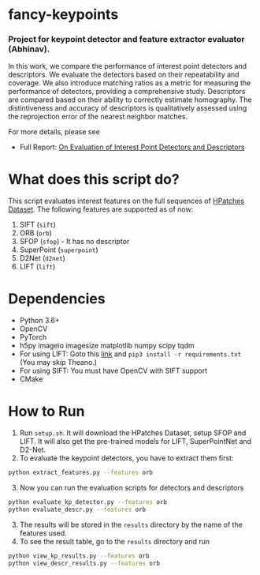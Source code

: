 # fancy-keypoints
### Project for keypoint detector and feature extractor evaluator (Abhinav).  
In this work, we compare the performance of interest point detectors and 
descriptors. We evaluate the detectors based on their repeatability and coverage.
We also introduce matching ratios as a metric for measuring the performance of
detectors, providing a comprehensive study. Descriptors are compared based on
their ability to correctly estimate homography. The distintiveness and accuracy
of descriptors is qualitatively assessed using the reprojection error of the nearest
neighbor matches.

For more details, please see
* Full Report: [On Evaluation of Interest Point Detectors and Descriptors](https://gitlab.ipb.uni-bonn.de/amilioto/fancy-keypoints/raw/master/report.pdf?inline=false)

# What does this script do?
This script evaluates interest features on the full sequences of [HPatches Dataset](https://github.com/hpatches/hpatches-dataset). The following features are supported as of now:
1. SIFT (`sift`)
2. ORB (`orb`)
3. SFOP (`sfop`) - It has no descriptor
4. SuperPoint (`superpoint`)
5. D2Net (`d2net`)
6. LIFT (`lift`) 

# Dependencies
* Python 3.6+
* OpenCV
* PyTorch
* h5py imageio imagesize matplotlib numpy scipy tqdm
* For using LIFT: Goto this [link](https://github.com/cvlab-epfl/LIFT/blob/master/requirements.txt) and `pip3 install -r requirements.txt` (You may skip Theano.)
* For using SIFT: You must have OpenCV with SIFT support
* CMake 

# How to Run
1. Run `setup.sh`. It will download the HPatches Dataset, setup SFOP and LIFT. It will also get the pre-trained models for LIFT, SuperPointNet and D2-Net.
2. To evaluate the keypoint detectors, you have to extract them first:
```bash
python extract_features.py --features orb
```
3. Now you can run the evaluation scripts for detectors and descriptors
```bash
python evaluate_kp_detector.py --features orb
python evaluate_descr.py --features orb

```
3. The results will be stored in the `results` directory by the name of the features used.
4. To see the result table, go to the `results` directory and run
```bash
python view_kp_results.py --features orb
python view_descr_results.py --features orb
```


<!-- # todos
* Update LIFT in setup.sh for shared-lib -->


